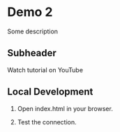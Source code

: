 # Demo 2

Some description

## Subheader

Watch tutorial on YouTube

## Local Development

1. Open index.html in your browser.

2. Test the connection.
